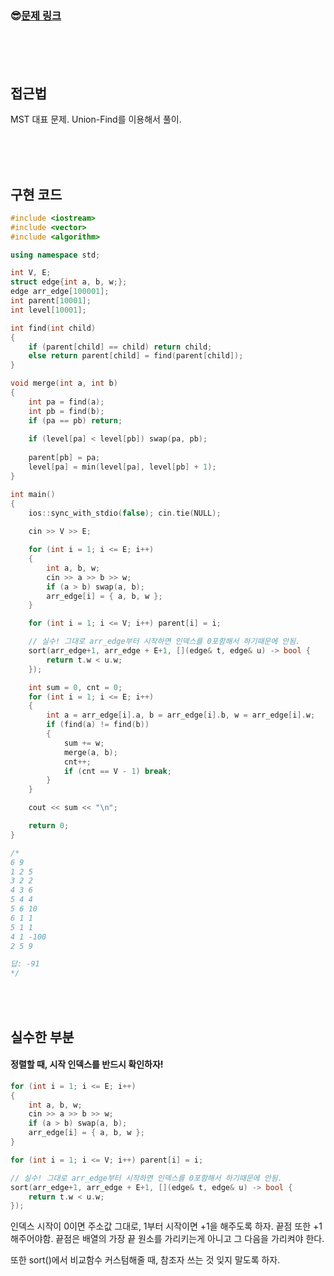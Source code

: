 

### &#128526;[문제 링크](https://www.acmicpc.net/problem/1197)

<br>

<br>

<br>

## 접근법

MST 대표 문제. Union-Find를 이용해서 풀이.

<br>

<br>

<br>

## 구현 코드

```C++
#include <iostream>
#include <vector>
#include <algorithm>

using namespace std;

int V, E;
struct edge{int a, b, w;};
edge arr_edge[100001];
int parent[10001];
int level[10001];

int find(int child)
{
	if (parent[child] == child) return child;
	else return parent[child] = find(parent[child]);
}

void merge(int a, int b)
{
	int pa = find(a);
	int pb = find(b);
	if (pa == pb) return;
	
	if (level[pa] < level[pb]) swap(pa, pb);
	
	parent[pb] = pa;
	level[pa] = min(level[pa], level[pb] + 1);
}

int main()
{
	ios::sync_with_stdio(false); cin.tie(NULL);
	
	cin >> V >> E;

	for (int i = 1; i <= E; i++)
	{
		int a, b, w;
		cin >> a >> b >> w;
		if (a > b) swap(a, b);
		arr_edge[i] = { a, b, w };
	}

	for (int i = 1; i <= V; i++) parent[i] = i;

	// 실수! 그대로 arr_edge부터 시작하면 인덱스를 0포함해서 하기때문에 안됨.
	sort(arr_edge+1, arr_edge + E+1, [](edge& t, edge& u) -> bool {
		return t.w < u.w;
	});

	int sum = 0, cnt = 0;
	for (int i = 1; i <= E; i++)
	{
		int a = arr_edge[i].a, b = arr_edge[i].b, w = arr_edge[i].w;
		if (find(a) != find(b))
		{
			sum += w;
			merge(a, b);
			cnt++;
			if (cnt == V - 1) break;
		}
	}

	cout << sum << "\n";

	return 0;
}

/*
6 9
1 2 5
3 2 2
4 3 6
5 4 4
5 6 10
6 1 1
5 1 1
4 1 -100
2 5 9

답: -91
*/
```



<br>

<br>

## 실수한 부분

#### 정렬할 때, 시작 인덱스를 반드시 확인하자!

```cpp
for (int i = 1; i <= E; i++)
{
    int a, b, w;
    cin >> a >> b >> w;
    if (a > b) swap(a, b);
    arr_edge[i] = { a, b, w };
}

for (int i = 1; i <= V; i++) parent[i] = i;

// 실수! 그대로 arr_edge부터 시작하면 인덱스를 0포함해서 하기때문에 안됨.
sort(arr_edge+1, arr_edge + E+1, [](edge& t, edge& u) -> bool {
    return t.w < u.w;
});
```

인덱스 시작이 0이면 주소값 그대로, 1부터 시작이면 +1을 해주도록 하자. 끝점 또한 +1해주어야함. 끝점은 배열의 가장 끝 원소를 가리키는게 아니고 그 다음을 가리켜야 한다.

또한 sort()에서 비교함수 커스텀해줄 때, 참조자 쓰는 것 잊지 말도록 하자.